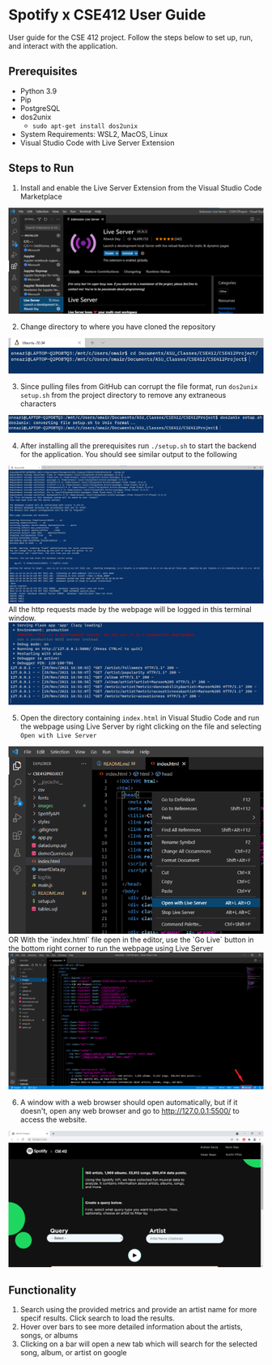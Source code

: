 # Spotify x CSE412 User Guide
User guide for the CSE 412 project. Follow the steps below to set up, run, and interact with the application.

## Prerequisites
* Python 3.9
* Pip
* PostgreSQL
* dos2unix
    * `sudo apt-get install dos2unix`
* System Requirements: WSL2, MacOS, Linux
* Visual Studio Code with Live Server Extension

## Steps to Run
1. Install  and enable the Live Server Extension from the Visual Studio Code Marketplace
<img src=images/liveserver.png>

2. Change directory to where you have cloned the repository
<img src=images/changeDirectory.png>

3. Since pulling files from GitHub can corrupt the file format, run `dos2unix setup.sh` from the project directory to remove any extraneous characters 
<img src=images/dos2unix.png>
 
4. After installing all the prerequisites run `./setup.sh` to start the backend for the application. You should see similar output to the following
<img src=images/setup.png>
All the http requests made by the webpage will be logged in this terminal window.
<img src=images/requests.png>

5. Open the directory containing `index.html` in Visual Studio Code and run the webpage using Live Server by right clicking on the file and selecting `Open with Live Server`
<img src=images/open1.png>
OR With the `index.html` file open in the editor, use the `Go Live` button in the bottom right corner to run the webpage using Live Server
<img src=images/open2.png>

6. A window with a web browser should open automatically, but if it doesn't, open any web browser and go to http://127.0.0.1:5500/ to access the website.
<img src=images/webpage.png>

## Functionality
1. Search using the provided metrics and provide an artist name for more specif results. Click search to load the results.
2. Hover over bars to see more detailed information about the artists, songs, or albums
3. Clicking on a bar will open a new tab which will search for the selected song, album, or artist on google
